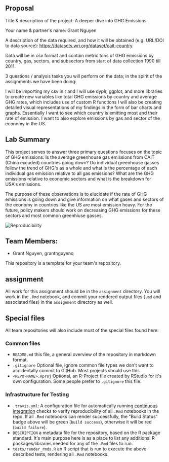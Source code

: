 ## Proposal

Title & description of the project: A deeper dive into GHG Emissions 

Your name & partner's name: Grant Nguyen

A description of the data required, and how it will be obtained (e.g. URL/DOI to data source): https://datasets.wri.org/dataset/cait-country 
  
  Data will be in csv format and contain metric tons of GHG emissions by country, gas, sectors, and subsectors from start of data collection 1990 till 2011.

3 questions / analysis tasks you will perform on the data; in the spirit of the assignments we have been doing:
  
  I will be importing my csv in r and I will use dyplr, ggplot, and more libraries to create new variables like total GHG emissions by country and average GHG rates, which includes use of custom R functions
  I will also be creating detailed visual representations of my findings in the form of bar charts and graphs. 
  Essentially I want to see which country is emitting most and their rate of emission.
  I want to also explore emissions by gas and sector of the economy in the US. 
  
## Lab Summary

This project serves to answer three primary questions focuses on the topic of GHG emissions: Is the average greenhouse gas emissions from CAIT (China excuded) countries going down? Do individual greenhouse gasses follow the trend of GHG's as a whole and what is the percentage of each individual gas emission relative to all gas emissions? What are the GHG emissions relative to economic sectors and what is the breakdown for USA's emissions. 

The purpose of these observations is to elucidate if the rate of GHG emissions is going down and give information on what gases and sectors of the economy in countries like the US are most emission heavy. For the future, policy makers should work on decreasing GHG emissions for these sectors and most common greenhiuse gasses.


![Reproducibility](https://github.com/espm-157/Nguyen-Grant-Final-Project/workflows/Reproducibility/badge.svg)

## Team Members:

- Grant Nguyen, grantnguyenq

This repository is a template for your team's repository.

## assignment

All work for this assignment should be in the `assignment` directory.  You will work in the `.Rmd` notebook, and commit your rendered output files (`.md` and associated files) in the `assignment` directory as well.

## Special files

All team repositories will also include most of the special files found here:

### Common files

- `README.md` this file, a general overview of the repository in markdown format.  
- `.gitignore` Optional file, ignore common file types we don't want to accidentally commit to GitHub. Most projects should use this. 
- `<REPO-NAME>.Rproj` Optional, an R-Project file created by RStudio for it's own configuration.  Some people prefer to `.gitignore` this file.


### Infrastructure for Testing

- `.travis.yml`: A configuration file for automatically running [continuous integration](https://travis-ci.com) checks to verify reproducibility of all `.Rmd` notebooks in the repo.  If all `.Rmd` notebooks can render successfully, the "Build Status" badge above will be green (`build success`), otherwise it will be red (`build failure`).  
- `DESCRIPTION` a metadata file for the repository, based on the R package standard. It's main purpose here is as a place to list any additional R packages/libraries needed for any of the `.Rmd` files to run.
- `tests/render_rmds.R` an R script that is run to execute the above described tests, rendering all `.Rmd` notebooks. 




